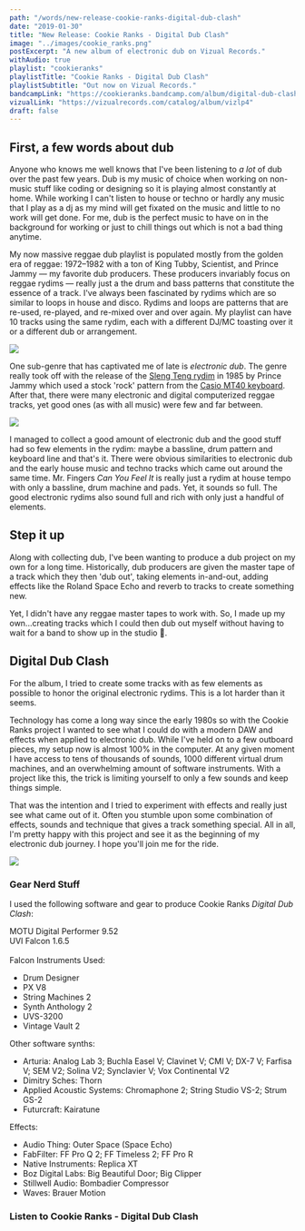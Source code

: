 ```yaml
---
path: "/words/new-release-cookie-ranks-digital-dub-clash"
date: "2019-01-30"
title: "New Release: Cookie Ranks - Digital Dub Clash"
image: "../images/cookie_ranks.png"
postExcerpt: "A new album of electronic dub on Vizual Records."
withAudio: true
playlist: "cookieranks"
playlistTitle: "Cookie Ranks - Digital Dub Clash"
playlistSubtitle: "Out now on Vizual Records."
bandcampLink: "https://cookieranks.bandcamp.com/album/digital-dub-clash"
vizualLink: "https://vizualrecords.com/catalog/album/vizlp4"
draft: false
---
```


## First, a few words about dub
Anyone who knows me well knows that I've been listening to *a lot* of dub over the past few years. Dub is my music of choice when working on non-music stuff like coding or designing so it is playing almost constantly at home. While working I can't listen to house or techno or hardly any music that I play as a dj as my mind will get fixated on the music and little to no work will get done. For me, dub is the perfect music to have on in the background for working or just to chill things out which is not a bad thing anytime. 

My now massive reggae dub playlist is populated mostly from the golden era of reggae: 1972–1982 with a ton of King Tubby, Scientist, and Prince Jammy — my favorite dub producers. These producers invariably focus on reggae rydims — really just a the drum and bass patterns that constitute the essence of a track. I've always been fascinated by rydims which are so similar to loops in house and disco. Rydims and loops are patterns that are re-used, re-played, and re-mixed over and over again. My playlist can have 10 tracks using the same rydim, each with a different DJ/MC toasting over it or a different dub or arrangement.

![](https://s3.amazonaws.com/joshuaizstatic/images/slengteng.jpg)

One sub-genre that has captivated me of late is _electronic dub_. The genre really took off with the release of the [Sleng Teng rydim](https://en.wikipedia.org/wiki/Sleng_Teng) in 1985 by Prince Jammy which used a stock 'rock' pattern from the [Casio MT40 keyboard](https://www.engadget.com/2015/12/04/casio-and-the-sleng-teng-riddim/). After that, there were many electronic and digital computerized reggae tracks, yet good ones (as with all music) were few and far between. 

![](https://s3.amazonaws.com/joshuaizstatic/images/casio_mt40.jpg)

I managed to collect a good amount of electronic dub and the good stuff had so few elements in the rydim: maybe a bassline, drum pattern and keyboard line and that's it. There were obvious similarities to electronic dub and the early house music and techno tracks which came out around the same time. Mr. Fingers *Can You Feel It* is really just a rydim at house tempo with only a bassline, drum machine and pads. Yet, it sounds so full. The good electronic rydims also sound full and rich with only just a handful of elements.

## Step it up
Along with collecting dub, I've been wanting to produce a dub project on my own for a long time. Historically, dub producers are given the master tape of a track which they then 'dub out', taking elements in-and-out, adding effects like the Roland Space Echo and reverb to tracks to create something new.

Yet, I didn't have any reggae master tapes to work with. So, I made up my own...creating tracks which I could then dub out myself without having to wait for a band to show up in the studio 🤩.

## Digital Dub Clash
For the album, I tried to create some tracks with as few elements as possible to honor the original electronic rydims. This is a lot harder than it seems.

Technology has come a long way since the early 1980s so with the Cookie Ranks project I wanted to see what I could do with a modern DAW and effects when applied to electronic dub. While I've held on to a few outboard pieces, my setup now is almost 100% in the computer. At any given moment I have access to tens of thousands of sounds, 1000 different virtual drum machines, and an overwhelming amount of software instruments. With a project like this, the trick is limiting yourself to only a few sounds and keep things simple.

That was the intention and I tried to experiment with effects and really just see what came out of it. Often you stumble upon some combination of effects, sounds and technique that gives a track something special. All in all, I'm pretty happy with this project and see it as the beginning of my electronic dub journey. I hope you'll join me for the ride.

![](https://s3.amazonaws.com/joshuaizstatic/images/Falcon_DD.png)

### Gear Nerd Stuff
I used the following software and gear to produce Cookie Ranks *Digital Dub Clash*:

MOTU Digital Performer 9.52<br />
UVI Falcon 1.6.5<br /><br />
Falcon Instruments Used:<br />
- Drum Designer
- PX V8
- String Machines 2
- Synth Anthology 2
- UVS-3200
- Vintage Vault 2

Other software synths:<br />

- Arturia: Analog Lab 3; Buchla Easel V; Clavinet V; CMI V; DX-7 V; Farfisa V; SEM V2; Solina V2; Synclavier V; Vox Continental V2
- Dimitry Sches: Thorn
- Applied Acoustic Systems: Chromaphone 2; String Studio VS-2; Strum GS-2
- Futurcraft: Kairatune

Effects:<br />
- Audio Thing: Outer Space (Space Echo)
- FabFilter: FF Pro Q 2; FF Timeless 2; FF Pro R
- Native Instruments: Replica XT
- Boz Digital Labs: Big Beautiful Door; Big Clipper
- Stillwell Audio: Bombadier Compressor
- Waves: Brauer Motion

### Listen to Cookie Ranks - Digital Dub Clash









